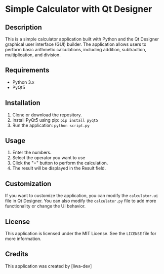 # Simple Calculator with Qt Designer

## Description

This is a simple calculator application built with Python and the Qt Designer graphical user interface (GUI) builder. The application allows users to perform basic arithmetic calculations, including addition, subtraction, multiplication, and division.

## Requirements

- Python 3.x
- PyQt5

## Installation

1. Clone or download the repository.
2. Install PyQt5 using pip: `pip install pyqt5`
3. Run the application: `python script.py`

## Usage

1. Enter the numbers.
2. Select the operator you want to use 
4. Click the "=" button to perform the calculation.
5. The result will be displayed in the Result field.

## Customization

If you want to customize the application, you can modify the `calculator.ui` file in Qt Designer. You can also modify the `calculator.py` file to add more functionality or change the UI behavior.

## License

This application is licensed under the MIT License. See the `LICENSE` file for more information.

## Credits

This application was created by [liwa-dev]

